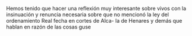 Hemos tenido que hacer una reflexión muy interesante sobre vivos con la insinuación y renuncia necesaria sobre que no mencionó la ley del ordenamiento Real fecha en cortes de Alca- la de Henares y demás que hablan en razón de las cosas guse
